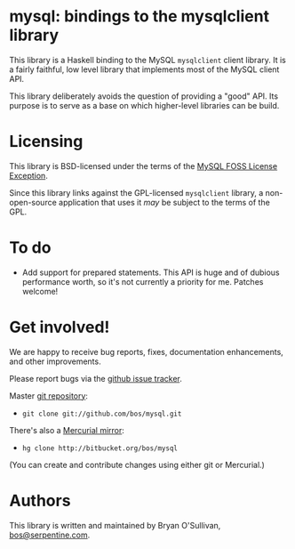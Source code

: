 # mysql: bindings to the mysqlclient library

This library is a Haskell binding to the MySQL `mysqlclient` client
library.  It is a fairly faithful, low level library that implements
most of the MySQL client API.

This library deliberately avoids the question of providing a "good"
API. Its purpose is to serve as a base on which higher-level libraries
can be build.

# Licensing

This library is BSD-licensed under the terms of the
[MySQL FOSS License Exception](http://www.mysql.com/about/legal/licensing/foss-exception/).

Since this library links against the GPL-licensed `mysqlclient`
library, a non-open-source application that uses it *may* be subject
to the terms of the GPL.

# To do

* Add support for prepared statements. This API is huge and of dubious
  performance worth, so it's not currently a priority for me. Patches
  welcome!

# Get involved!

We are happy to receive bug reports, fixes, documentation enhancements,
and other improvements.

Please report bugs via the
[github issue tracker](http://github.com/bos/mysql/issues).

Master [git repository](http://github.com/bos/mysql):

* `git clone git://github.com/bos/mysql.git`

There's also a [Mercurial mirror](http://bitbucket.org/bos/mysql):

* `hg clone http://bitbucket.org/bos/mysql`

(You can create and contribute changes using either git or Mercurial.)

# Authors

This library is written and maintained by Bryan O'Sullivan,
<bos@serpentine.com>.
